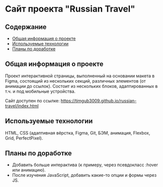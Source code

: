 # Сайт проекта "Russian Travel"

## Содержание
* [Общая информация о проекте](#общая-информация-о-проекте)
* [Используемые технологии](#используемые-технологии)
* [Планы по доработке](#планы-по-доработке)

## Общая информация о проекте
Проект интерактивной страницы, выполненный на основании макета в Figma, состоящий из нескольких секций, различных элементов (от анимации до ссылок). Состоит из нескольких блоков, адаптированных в т.ч. и под мобильные устройства. 

Сайт доступен по ссылке: https://timgub3009.github.io/russian-travel/index.html

## Используемые технологии
HTML, CSS (адаптивная вёрстка, Figma, Git, БЭМ, анимация, Flexbox, Grid, PerfectPixel). 

## Планы по доработке
* Добавить больше интерактива (к примеру, через псевдокласс :hover или анимацию).
* После изучения JavaScript, добавить какие-то опции и формы через JS.
